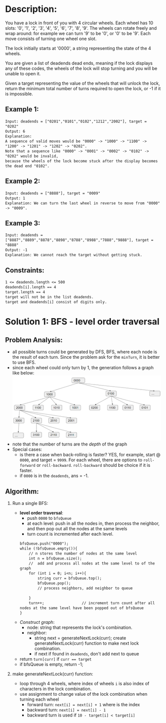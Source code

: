 # Description:
You have a lock in front of you with 4 circular wheels. Each wheel has 10 slots: '0', '1', '2', '3', '4', '5', '6', '7', '8', '9'. The wheels can rotate freely and wrap around: for example we can turn '9' to be '0', or '0' to be '9'. Each move consists of turning one wheel one slot.

The lock initially starts at '0000', a string representing the state of the 4 wheels.

You are given a list of deadends dead ends, meaning if the lock displays any of these codes, the wheels of the lock will stop turning and you will be unable to open it.

Given a target representing the value of the wheels that will unlock the lock, return the minimum total number of turns required to open the lock, or -1 if it is impossible.

## Example 1:
```
Input: deadends = ["0201","0101","0102","1212","2002"], target = "0202"
Output: 6
Explanation: 
A sequence of valid moves would be "0000" -> "1000" -> "1100" -> "1200" -> "1201" -> "1202" -> "0202".
Note that a sequence like "0000" -> "0001" -> "0002" -> "0102" -> "0202" would be invalid,
because the wheels of the lock become stuck after the display becomes the dead end "0102".
```

## Example 2:
```
Input: deadends = ["8888"], target = "0009"
Output: 1
Explanation: We can turn the last wheel in reverse to move from "0000" -> "0009".
```

## Example 3:
```
Input: deadends = ["8887","8889","8878","8898","8788","8988","7888","9888"], target = "8888"
Output: -1
Explanation: We cannot reach the target without getting stuck.
``` 

## Constraints:
```
1 <= deadends.length <= 500
deadends[i].length == 4
target.length == 4
target will not be in the list deadends.
target and deadends[i] consist of digits only.
```

# Solution 1: BFS - level order traversal
## Problem Analysis:

* all possible turns could be generated by DFS, BFS, where each node is the result of each turn. Since the problem ask for the `minTurn`, it is better to use BFS.
* since each wheel could only turn by 1, the generation follows a graph like below: ![image info](./1.png)
* note that the number of turns are the *depth* of the graph
* Special cases: 
    * is there a case when back-rolling is faster? YES, for example, start @ `0000`, and target = `9999`. For each wheel, there are options to `roll-forward` or `roll-backward`. `roll-backward` should be choice if it is faster. 
    * if `0000` is in the `deadends`, ans = -1.
## Algorithm:
1. Run a single BFS:
    * **level order traversal**: 
        * push `0000` to `bfsQueue`
        * at each level: push in all the nodes in, then process the neighbor, and then pop out all the nodes at the same levels 
        * turn count is incremented after each level.
        ```
        bfsQueue.push("0000");
        while (!bfsQueue.empty()){
            // n stores the number of nodes at the same level
            int n = bfsQueue.size();
            //  add and process all nodes at the same level to of the graph
            for (int i = 0; i<n; i++){
                string curr = bfsQueue.top();
                bfsQueue.pop();
                // process neighbors, add neighbor to queue
                
            }
            turn++;                 // increment turn count after all nodes at the same level have been popped out of bfsQueue           
        }
        ```
    * *Construct graph*:
        * node: string that represents the lock's combination. 
        * neighbor: 
            * string next = generateNextLock(curr);  create generateNextLock(curr) function to make next lock combination.
            * if next if found in `deadends`, don't add next to queue
    * return `turn[curr]` if `curr == target`
    * if bfsQueue is empty, return -1; 
    
1. make generateNextLock(curr) function:
    * loop through 4 wheels, where index of wheels `i` is also index of characters in the lock combination.
    * use assignment to change value of the lock combination when turning each wheel
        * forward turn: `next[i] = next[i] + 1` where is the index   
        * backward turn: `next[i] = next[i] - 1`
        * backward turn is used if `10 - target[i] < target[i]`     
    
